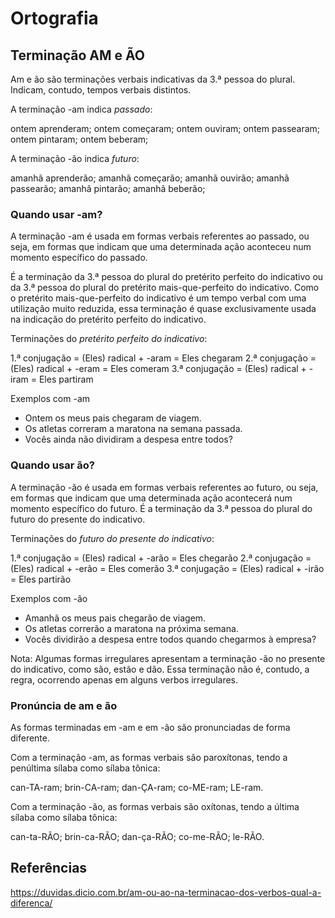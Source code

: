 # Ortografia

## Terminação AM e ÃO

Am e ão são terminações verbais indicativas da 3.ª pessoa do plural. Indicam, contudo, tempos verbais distintos. 

A terminação -am indica *passado*:

  ontem aprenderam;
  ontem começaram;
  ontem ouviram;
  ontem passearam;
  ontem pintaram;
  ontem beberam;

A terminação -ão indica *futuro*:

  amanhã aprenderão;
  amanhã começarão;
  amanhã ouvirão;
  amanhã passearão;
  amanhã pintarão;
  amanhã beberão;

### Quando usar -am?

A terminação -am é usada em formas verbais referentes ao passado, ou seja, em formas que indicam que uma determinada ação aconteceu num momento específico do passado. 

É a terminação da 3.ª pessoa do plural do pretérito perfeito do indicativo ou da 3.ª pessoa do plural do pretérito mais-que-perfeito do indicativo. Como o pretérito mais-que-perfeito do indicativo é um tempo verbal com uma utilização muito reduzida, essa terminação é quase exclusivamente usada na indicação do pretérito perfeito do indicativo.

Terminações do *pretérito perfeito do indicativo*:

  1.ª conjugação = (Eles) radical + -aram = Eles chegaram
  2.ª conjugação = (Eles) radical + -eram = Eles comeram
  3.ª conjugação = (Eles) radical + -iram = Eles partiram

Exemplos com -am

  - Ontem os meus pais chegaram de viagem.
  - Os atletas correram a maratona na semana passada.
  - Vocês ainda não dividiram a despesa entre todos?

### Quando usar ão?

A terminação -ão é usada em formas verbais referentes ao futuro, ou seja, em formas que indicam que uma determinada ação acontecerá num momento específico do futuro. É a terminação da 3.ª pessoa do plural do futuro do presente do indicativo.

Terminações do *futuro do presente do indicativo*:

  1.ª conjugação = (Eles) radical + -arão = Eles chegarão
  2.ª conjugação = (Eles) radical + -erão = Eles comerão
  3.ª conjugação = (Eles) radical + -irão = Eles partirão

Exemplos com -ão

  - Amanhã os meus pais chegarão de viagem.
  - Os atletas correrão a maratona na próxima semana.
  - Vocês dividirão a despesa entre todos quando chegarmos à empresa?

Nota: Algumas formas irregulares apresentam a terminação -ão no presente do indicativo, como são, estão e dão. Essa terminação não é, contudo, a regra, ocorrendo apenas em alguns verbos irregulares.

### Pronúncia de am e ão

As formas terminadas em -am e em -ão são pronunciadas de forma diferente.

Com a terminação -am, as formas verbais são paroxítonas, tendo a penúltima sílaba como sílaba tônica:

  can-TA-ram;
  brin-CA-ram;
  dan-ÇA-ram;
  co-ME-ram;
  LE-ram.

Com a terminação -ão, as formas verbais são oxítonas, tendo a última sílaba como sílaba tônica:

  can-ta-RÃO;
  brin-ca-RÃO;
  dan-ça-RÃO;
  co-me-RÃO;
  le-RÃO.

## Referências
https://duvidas.dicio.com.br/am-ou-ao-na-terminacao-dos-verbos-qual-a-diferenca/

